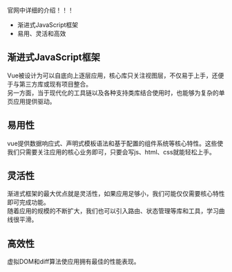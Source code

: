 官网中详细的介绍！！！  
- 渐进式JavaScript框架
- 易用、灵活和高效

## 渐进式JavaScript框架
Vue被设计为可以自底向上逐层应用，核心库只关注视图层，不仅易于上手，还便于与第三方库或现有项目整合。  
另一方面，当于现代化的工具链以及各种支持类库结合使用时，也能够为复杂的单页应用提供驱动。

## 易用性
vue提供数据响应式、声明式模板语法和基于配置的组件系统等核心特性。这些使我们只需要关注应用的核心业务即可，只要会写js、html、css就能轻松上手。

## 灵活性
渐进式框架的最大优点就是灵活性，如果应用足够小，我们可能仅仅需要核心特性即可完成功能。  
随着应用的规模的不断扩大，我们也可以引入路由、状态管理等库和工具，学习曲线很平滑。

## 高效性
虚拟DOM和diff算法使应用拥有最佳的性能表现。
